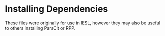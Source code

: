 # Installing Dependencies #

These files were originally for use in IESL, however they may also be useful to others installing ParsCit or RPP.